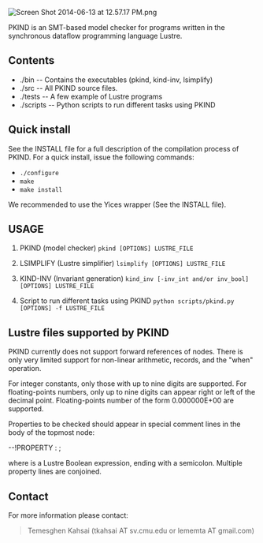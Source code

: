![Screen Shot 2014-06-13 at 12.57.17 PM.png](https://bitbucket.org/repo/pR8ad7/images/1503838948-Screen%20Shot%202014-06-13%20at%2012.57.17%20PM.png)

PKIND is an SMT-based model checker for programs written in the synchronous dataflow programming language Lustre.


## Contents  ##

 * ./bin      -- Contains the executables (pkind, kind-inv, lsimplify)
 * ./src      -- All PKIND source files.
 * ./tests    -- A few example of Lustre programs
 * ./scripts  -- Python scripts to run different tasks using PKIND


## Quick install ##

See the INSTALL file for a full description of the compilation process of PKIND.
For a quick install, issue the following commands:

* `./configure`
* `make`
* `make install`

We recommended to use the Yices wrapper (See the INSTALL file).


## USAGE ##

1. PKIND (model checker) `pkind [OPTIONS] LUSTRE_FILE`


2. LSIMPLIFY (Lustre simplifier) `lsimplify [OPTIONS] LUSTRE_FILE`


3. KIND-INV (Invariant generation)  `kind_inv [-inv_int and/or inv_bool] [OPTIONS] LUSTRE_FILE`


4. Script to run different tasks using PKIND `python scripts/pkind.py [OPTIONS] -f LUSTRE_FILE`


## Lustre files supported by PKIND ##

PKIND currently does not support forward references of nodes.  There is only very limited support for non-linear arithmetic, records, and the "when" operation.

For integer constants, only those with up to nine digits are supported.
For floating-points numbers, only up to nine digits can appear right or
left of the decimal point.  Floating-points number of the form 0.000000E+00
are supported.

Properties to be checked should appear in special comment lines in the body
of the topmost node:

  --!PROPERTY : <lustre property>;

where <lustre property> is a Lustre Boolean expression, ending with a
semicolon.  Multiple property lines are conjoined.


## Contact ##

For more information please contact:

   > Temesghen Kahsai (tkahsai AT sv.cmu.edu or lememta AT gmail.com)